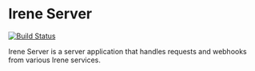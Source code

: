 # Irene Server

[![Build Status](https://travis-ci.org/apquinit/irene-server.svg?branch=master)](https://travis-ci.org/apquinit/irene-server)

Irene Server is a server application that handles requests and webhooks from various Irene services.